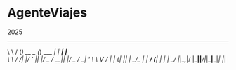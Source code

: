 # AgenteViajes
2025
 __     ___        _          _____         _     
 \ \   / (_) __ _ (_) ___  __|_   _|__  ___| |__  
  \ \ / /| |/ _` || |/ _ \/ __|| |/ _ \/ __| '_ \ 
   \ V / | | (_| || |  __/\__ \| |  __/ (__| | | |
    \_/  |_|\__,_|/ |\___||___/|_|\___|\___|_| |_|
